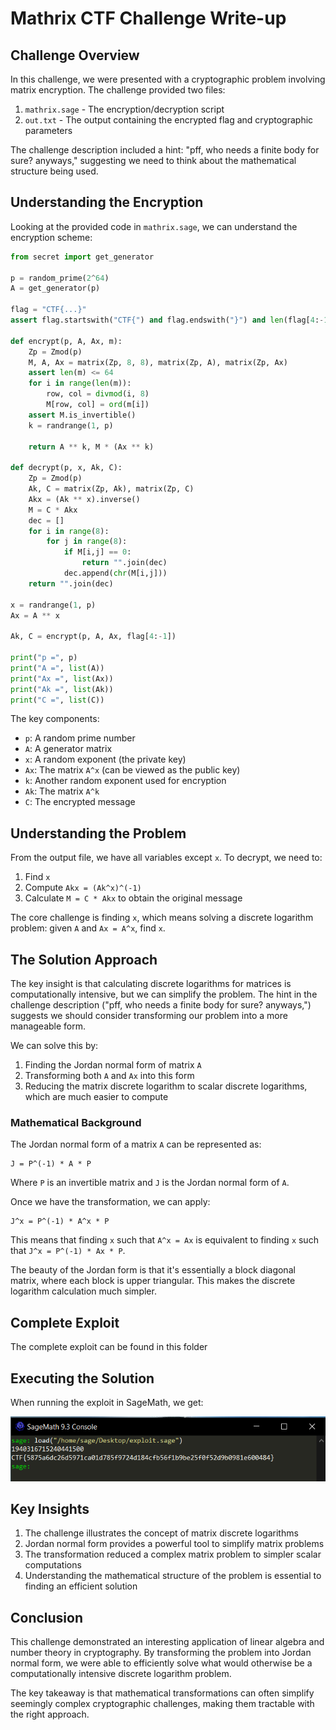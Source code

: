 # Mathrix CTF Challenge Write-up

## Challenge Overview

In this challenge, we were presented with a cryptographic problem involving matrix encryption. The challenge provided two files:

1. `mathrix.sage` - The encryption/decryption script
2. `out.txt` - The output containing the encrypted flag and cryptographic parameters

The challenge description included a hint: "pff, who needs a finite body for sure? anyways," suggesting we need to think about the mathematical structure being used.

## Understanding the Encryption

Looking at the provided code in `mathrix.sage`, we can understand the encryption scheme:

```python
from secret import get_generator

p = random_prime(2^64)
A = get_generator(p)

flag = "CTF{...}"
assert flag.startswith("CTF{") and flag.endswith("}") and len(flag[4:-1]) == 64 and all(c in "0123456789abcdef" for c in flag[4:-1])

def encrypt(p, A, Ax, m):
    Zp = Zmod(p)
    M, A, Ax = matrix(Zp, 8, 8), matrix(Zp, A), matrix(Zp, Ax)
    assert len(m) <= 64
    for i in range(len(m)):
        row, col = divmod(i, 8)
        M[row, col] = ord(m[i])
    assert M.is_invertible()
    k = randrange(1, p)

    return A ** k, M * (Ax ** k)

def decrypt(p, x, Ak, C):
    Zp = Zmod(p)
    Ak, C = matrix(Zp, Ak), matrix(Zp, C)
    Akx = (Ak ** x).inverse()
    M = C * Akx
    dec = []
    for i in range(8):
        for j in range(8):
            if M[i,j] == 0:
                return "".join(dec)
            dec.append(chr(M[i,j]))
    return "".join(dec)

x = randrange(1, p)
Ax = A ** x

Ak, C = encrypt(p, A, Ax, flag[4:-1])

print("p =", p)
print("A =", list(A))
print("Ax =", list(Ax))
print("Ak =", list(Ak))
print("C =", list(C))
```

The key components:
- `p`: A random prime number
- `A`: A generator matrix
- `x`: A random exponent (the private key)
- `Ax`: The matrix `A^x` (can be viewed as the public key)
- `k`: Another random exponent used for encryption
- `Ak`: The matrix `A^k`
- `C`: The encrypted message

## Understanding the Problem

From the output file, we have all variables except `x`. To decrypt, we need to:
1. Find `x`
2. Compute `Akx = (Ak^x)^(-1)`
3. Calculate `M = C * Akx` to obtain the original message

The core challenge is finding `x`, which means solving a discrete logarithm problem: given `A` and `Ax = A^x`, find `x`.

## The Solution Approach

The key insight is that calculating discrete logarithms for matrices is computationally intensive, but we can simplify the problem. The hint in the challenge description ("pff, who needs a finite body for sure? anyways,") suggests we should consider transforming our problem into a more manageable form.

We can solve this by:

1. Finding the Jordan normal form of matrix `A`
2. Transforming both `A` and `Ax` into this form
3. Reducing the matrix discrete logarithm to scalar discrete logarithms, which are much easier to compute

### Mathematical Background

The Jordan normal form of a matrix `A` can be represented as:

```
J = P^(-1) * A * P
```

Where `P` is an invertible matrix and `J` is the Jordan normal form of `A`.

Once we have the transformation, we can apply:

```
J^x = P^(-1) * A^x * P
```

This means that finding `x` such that `A^x = Ax` is equivalent to finding `x` such that `J^x = P^(-1) * Ax * P`.

The beauty of the Jordan form is that it's essentially a block diagonal matrix, where each block is upper triangular. This makes the discrete logarithm calculation much simpler.

## Complete Exploit

The complete exploit can be found in this folder

## Executing the Solution

When running the exploit in SageMath, we get:

![alt text](image.png)

## Key Insights

1. The challenge illustrates the concept of matrix discrete logarithms
2. Jordan normal form provides a powerful tool to simplify matrix problems
3. The transformation reduced a complex matrix problem to simpler scalar computations
4. Understanding the mathematical structure of the problem is essential to finding an efficient solution

## Conclusion

This challenge demonstrated an interesting application of linear algebra and number theory in cryptography. By transforming the problem into Jordan normal form, we were able to efficiently solve what would otherwise be a computationally intensive discrete logarithm problem.

The key takeaway is that mathematical transformations can often simplify seemingly complex cryptographic challenges, making them tractable with the right approach.